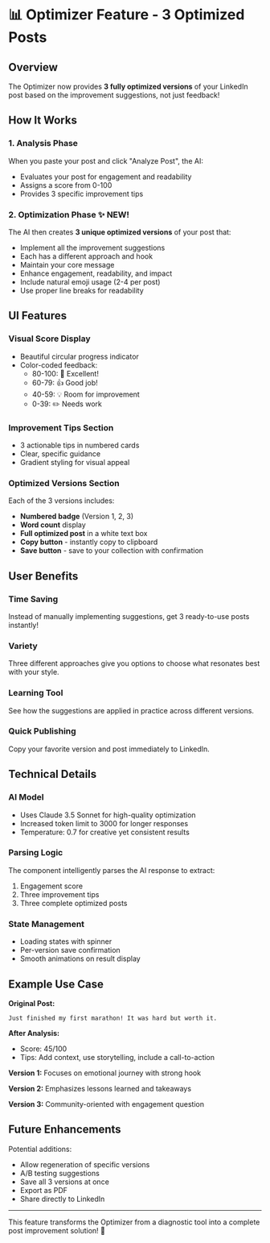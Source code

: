# 📊 Optimizer Feature - 3 Optimized Posts

## Overview

The Optimizer now provides **3 fully optimized versions** of your LinkedIn post based on the improvement suggestions, not just feedback!

## How It Works

### 1. Analysis Phase
When you paste your post and click "Analyze Post", the AI:
- Evaluates your post for engagement and readability
- Assigns a score from 0-100
- Provides 3 specific improvement tips

### 2. Optimization Phase ✨ NEW!
The AI then creates **3 unique optimized versions** of your post that:
- Implement all the improvement suggestions
- Each has a different approach and hook
- Maintain your core message
- Enhance engagement, readability, and impact
- Include natural emoji usage (2-4 per post)
- Use proper line breaks for readability

## UI Features

### Visual Score Display
- Beautiful circular progress indicator
- Color-coded feedback:
  - 80-100: 🚀 Excellent!
  - 60-79: 👍 Good job!
  - 40-59: 💡 Room for improvement
  - 0-39: ✏️ Needs work

### Improvement Tips Section
- 3 actionable tips in numbered cards
- Clear, specific guidance
- Gradient styling for visual appeal

### Optimized Versions Section
Each of the 3 versions includes:
- **Numbered badge** (Version 1, 2, 3)
- **Word count** display
- **Full optimized post** in a white text box
- **Copy button** - instantly copy to clipboard
- **Save button** - save to your collection with confirmation

## User Benefits

### Time Saving
Instead of manually implementing suggestions, get 3 ready-to-use posts instantly!

### Variety
Three different approaches give you options to choose what resonates best with your style.

### Learning Tool
See how the suggestions are applied in practice across different versions.

### Quick Publishing
Copy your favorite version and post immediately to LinkedIn.

## Technical Details

### AI Model
- Uses Claude 3.5 Sonnet for high-quality optimization
- Increased token limit to 3000 for longer responses
- Temperature: 0.7 for creative yet consistent results

### Parsing Logic
The component intelligently parses the AI response to extract:
1. Engagement score
2. Three improvement tips
3. Three complete optimized posts

### State Management
- Loading states with spinner
- Per-version save confirmation
- Smooth animations on result display

## Example Use Case

**Original Post:**
```
Just finished my first marathon! It was hard but worth it.
```

**After Analysis:**
- Score: 45/100
- Tips: Add context, use storytelling, include a call-to-action

**Version 1:**
Focuses on emotional journey with strong hook

**Version 2:**
Emphasizes lessons learned and takeaways

**Version 3:**
Community-oriented with engagement question

## Future Enhancements

Potential additions:
- Allow regeneration of specific versions
- A/B testing suggestions
- Save all 3 versions at once
- Export as PDF
- Share directly to LinkedIn

---

This feature transforms the Optimizer from a diagnostic tool into a complete post improvement solution! 🎉
